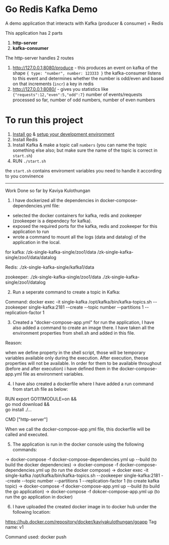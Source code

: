 
# Go Redis Kafka Demo

A demo application that interacts with Kafka (producer & consumer) + Redis

This application has 2 parts
1. **http-server**
2. **kafka-consumer**

The http-server handles 2 routes

1. http://127.0.0.1:8080/produce - this produces an event on kafka of the shape `{ type: "number", number: 123333 }` the kafka-consumer listens to this event and determines whether the number is odd/even and based on that increments (`incr`) a key in redis
2. http://127.0.0.1:8080/ - gives you statistics like `{"requests":12,"even":5,"odd":7}` number of events/requests processed so far, number of odd numbers, number of even numbers

  
# To run this project
 
1. [Install go](https://www.tecmint.com/install-go-in-linux/) & [setup your development environment](https://golang.org/doc/code.html)
2. Install Redis
3. Install Kafka & make a topic call `numbers` (you can name the topic something else also; but make sure the name of the topic is correct in `start.sh`)
4. RUN `./start.sh`

the `start.sh` contains enviroment variables you need to handle it according to you convinence


*****************************************************************************************

Work Done so far by Kaviya Kulothungan

1. I have dockerized all the dependencies in docker-compose-dependencies.yml file:

- selected the docker containers for kafka, redis and zookeeper (zookeeper is a dependecy for kafka).
- exposed the required ports for the kafka, redis and zookeeper for this application to run
- wrote a command to mount all the logs (data and datalog) of the application in the local. 

for kafka: 
/zk-single-kafka-single/zoo1/data
/zk-single-kafka-single/zoo1/data/datalog

Redis: 
./zk-single-kafka-single/kafka1/data

zookeeper:
./zk-single-kafka-single/zoo1/data
./zk-single-kafka-single/zoo1/datalog

2. Run a seperate command to create a topic in Kafka:

Command: 
docker exec -it single-kafka /opt/kafka/bin/kafka-topics.sh --zookeeper single-kafka:2181 --create --topic number --partitions 1 --replication-factor 1

3. Created a "docker-compose-app.yml" for run the application, I have also added a command to create an image there. I have taken all the environment properties from shell.sh and added in this file.

Reason:

when we define property in the shell script, those will be temporary variables available only during the execution. After execution, theose properties will not be available. In order for them to be available throughout (before and after execution) i have defined them in the docker-compose-app.yml file as environment variables.

4. I have also created a dockerfile where I have added a run command from start.sh file as below:

RUN export GO111MODULE=on && \
    go mod download && \
    go install ./...

CMD ["http-server"]


When we call the docker-compose-app.yml file, this dockerfile will be called and executed. 

5. The application is run in the docker console using the following commands:

-> docker-compose -f docker-compose-dependencies.yml up --build    (to build the docker dependencies)
-> docker-compose -f docker-compose-dependencies.yml up            (to run the docker compose)
-> docker exec -it single-kafka /opt/kafka/bin/kafka-topics.sh --zookeeper single-kafka:2181 --create --topic number --partitions 1 --replication-factor 1            (to create kafka topic)
-> docker-compose -f docker-compose-app.yml up --build             (to build the go application)
-> docker-compose -f dokcer-compose-app.yml up                     (to run the go application in docker)

6. I have uploaded the created docker image in to docker hub under the following location:

https://hub.docker.com/repository/docker/kaviyakulothungan/goapp
Tag name: v1

Command used: docker push

